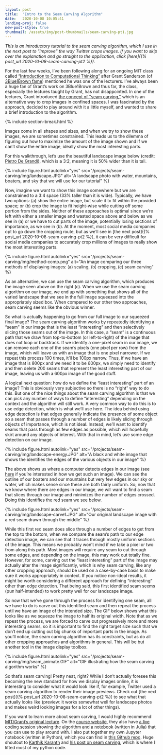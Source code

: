 ```yaml
---
layout: post
title:  "Intro to the Seam Carving Algorithm"
date:   2020-10-08 10:05:41
landing-proj: false
new-post-style: true
thumbnail: /assets/img/post-thumbnails/seam-carving-pt1.jpg
---
```


*This is an introductory tutorial to the seam carving algorithm, which I use in the next post to "improve" the way Twitter crops images. If you want to skip over the explanation and go straight to the application, click [here]({% post_url 2020-10-08-seam-carving-pt2 %}).*

For the last few weeks, I’ve been following along for an ongoing MIT class called [“Introduction to Computational Thinking”](https://computationalthinking.mit.edu/Fall20/) after Grant Sanderson (of [3Blue1Brown fame](https://www.youtube.com/channel/UCYO_jab_esuFRV4b17AJtAw)) mentioned he was one of the lecturers. I’ve always been a huge fan of Grant’s work on 3Blue1Brown and thus far, the class, especially the lectures taught by Grant, has not disappointed. In one of the lectures, Grant introduced [the concept of "seam carving,"](https://www.youtube.com/watch?v=rpB6zQNsbQU) which is an alternative way to crop images in confined spaces. I was fascinated by the approach, decided to play around with it a little myself, and wanted to share a brief introduction to the algorithm. 

{% include section-break.html %}

Images come in all shapes and sizes, and when we try to show these images, we are sometimes constrained. This leads us to the dilemma of figuring out how to maximize the amount of the image shown and if we can’t show the entire image, ideally show the most interesting parts.

For this walkthrough, let’s use the beautiful landscape image below (credit: [Pietro De Grandi](https://unsplash.com/photos/T7K4aEPoGGk)), which is a 3:2, meaning it is 50% wider than it is tall.

{% include figure.html autolink="yes" src="/projects/seam-carving/img/landscape.JPG" alt="A landscape photo with water, mountains, boaters, and sky that we will use for our tutorial" %}

Now, imagine we want to show this image somewhere but we are constrained to a 3:4 space (33% taller than it is wide). Typically, we have two options: (a) show the entire image, but scale it to fit within the provided space; or (b) crop the image to fit height-wise while cutting off some portion from the sides. Neither of these approaches is optimal since we’re left with either a smaller image and wasted space above and below as we see in (a) or we have to cut parts of the image, potentially losing sections of importance, as we see in (b). At the moment, most social media companies opt to go down the cropping route, but as we’ll see in [the next post]({% post_url 2020-10-08-seam-carving-pt2 %}), it can be very difficult for social media companies to accurately crop millions of images to really show the most interesting parts.

{% include figure.html autolink="yes" src="/projects/seam-carving/img/method-comp.png" alt="An image comparing our three methods of displaying images: (a) scaling, (b) cropping, (c) seam carving" %}

As an alternative, we can use the seam carving algorithm, which produces the image seen above on the right (c). When we use the seam carving algorithm on our image, we end up with something that shows all of the varied landscape that we see in the full image squeezed into the appropriately sized box. When compared to our other two approaches, seam carving seems like the obvious winner.

So what is actually happening to go from our full image to our squeezed final image? The seam carving algorithm works by repeatedly identifying a “seam” in our image that is the least “interesting” and then selectively slicing those seams out of the image. In this case, a “seam” is a continuous path that we draw from top-to-bottom (or left-to-right) of the image that does not loop or backtrack. If we identify a one-pixel seam in our image, we can remove each one of the seam’s pixels (one pixel per row) from the image, which will leave us with an image that is one pixel narrower. If we repeat this process 100 times, it’ll be 100px narrow. Thus, if we have an image that is 800px and we need it to be 600px, we simply need to identify and then delete 200 seams that represent the least interesting part of our image, leaving us with a 600px image of the good stuff.

A logical next question: how do we define the “least interesting” part of an image? This is obviously very subjective so there is no “right” way to do this. But one of the nice things about the seam carving algorithm is that we can pick any number of ways to define “interesting” depending on the context and the algorithm will still work. A very common way to do this is to use edge detection, which is what we’ll use here. The idea behind using edge detection is that edges generally indicate the presence of some object so a seam that passes through a number of edges is likely slicing through objects of importance, which is not ideal. Instead, we’ll want to identify seams that pass through as few edges as possible, which will hopefully skirt around any objects of interest. With that in mind, let’s use some edge detection on our image.

{% include figure.html autolink="yes" src="/projects/seam-carving/img/landscape-energy.JPG" alt="A black and white image that shows the identifies the edges of the various objects in our image" %}

The above shows us where a computer detects edges in our image (see [here](https://www.youtube.com/watch?v=8rrHTtUzyZA) if you’re interested in how we get such an image). We can see the outline of our boaters and our mountains but very few edges in our sky or water, which makes sense since these are both fairly uniform. So, now that we know where there are edges in our image, we will want to find a seam that slices through our image and minimizes the number of edges crossed. Doing this identifies the red seam we see below.

{% include figure.html autolink="yes" src="/projects/seam-carving/img/landscape-carve1.JPG" alt="Our original landscape image with a red seam drawn through the middle" %}

While this first red seam does slice through a number of edges to get from the top to the bottom, when we compare the seam’s path to our edge detection image, we can see that it traces through mostly uniform sections of the image. This means we probably won’t mind if we take a pixel or two from along this path. Most images will require any seam to cut through some edges, and depending on the image, this may work out totally fine. However, for some, carving out the “least interesting” part of the image may actually alter the image significantly, which is why seam carving, like any other cropping approach, should be used on a case-by-case basis to make sure it works appropriately in context. If you notice non-ideal results, it might be worth considering a different approach for defining “interesting” other than edge detection. That being said, this first identified seam seems (pun half-intended) to work pretty well for our landscape image.

So now that we’ve gone through the process for identifying one seam, all we have to do is carve out this identified seam and then repeat the process until we have an image of the intended size. The GIF below shows what this looks like as we squeeze the image to half its original width. Note that as we repeat the process, we are forced to carve out progressively more and more interesting seams, so it is important to find the right target size such that we don’t end up cutting out big chunks of important parts in the image. As you’ll notice, the seam carving algorithm has its constraints, but as do all other cropping approaches and algorithms in general. This will be but another tool in the image display toolbox.

{% include figure.html autolink="yes" src="/projects/seam-carving/img/seam_animate.GIF" alt="GIF illustrating how the seam carving algorithm works" %}

So that’s seam carving! Pretty neat, right? While I don’t actually foresee this becoming the new standard for how we display images online, it is interesting to consider what it would look like if, for example, Twitter used a seam carving algorithm to render their image previews. Check out [the next post]({% post_url 2020-10-08-seam-carving-pt2 %}) to see what that actually looks like (preview: it works somewhat well for landscape photos and makes weird looking images for a lot of other things).

If you want to learn more about seam carving, I would highly recommend [MIT/Grant’s original lecture](https://www.youtube.com/watch?v=rpB6zQNsbQU). On the [course website](https://computationalthinking.mit.edu/Fall20/), they also have [a live coding session](https://www.youtube.com/watch?v=ALcohd1q3dk) showing the algorithm and [a notebook](https://github.com/mitmath/18S191/blob/68e5631f5658d779482aa546f8d324ad2b426b27/lecture_notebooks/seam_carving.jl) (written in Julia) that you can use to play around with. I also put together my own Jupyter notebook (written in Python), which you can find in [this Github repo](https://github.com/ben-tanen/seam-carving). Huge shoutout to [Karthik Karanth](https://karthikkaranth.me/) and [his post on seam carving](https://karthikkaranth.me/blog/implementing-seam-carving-with-python/), which is where I lifted most of my python code.


